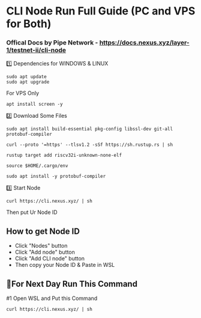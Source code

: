# CLI Node Run Full Guide (PC and VPS for Both)

### Offical Docs by Pipe Network - https://docs.nexus.xyz/layer-1/testnet-ii/cli-node

1️⃣ Dependencies for WINDOWS & LINUX
```
sudo apt update
sudo apt upgrade
```

For VPS Only
```
apt install screen -y
```

2️⃣ Download Some Files

```
sudo apt install build-essential pkg-config libssl-dev git-all protobuf-compiler
```
```
curl --proto '=https' --tlsv1.2 -sSf https://sh.rustup.rs | sh
```
```
rustup target add riscv32i-unknown-none-elf
```
```
source $HOME/.cargo/env
```
```
sudo apt install -y protobuf-compiler
```

3️⃣ Start Node
```
curl https://cli.nexus.xyz/ | sh
```

Then put Ur Node ID

## How to get Node ID

- Click "Nodes" button
- Click "Add node" button
- Click "Add CLI node" button
- Then copy your Node ID & Paste in WSL


## 🔶For Next Day Run This Command

#1 Open WSL and Put this Command 
```
curl https://cli.nexus.xyz/ | sh
```

